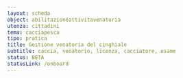 ```yaml
---
layout: scheda
object: abilitazioneattivitavenatoria
utenza: cittadini
tema: cacciapesca
tipo: pratica
title: Gestione venatoria del cinghiale
subtitle: caccia, venatorio, licenza, cacciatore, esame
status: BETA
statusLink: /onboard
---
```


